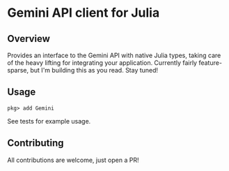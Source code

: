 # Gemini API client for Julia

## Overview

Provides an interface to the Gemini API with native Julia types, taking care of the heavy lifting for integrating your application. Currently fairly feature-sparse, but I'm building this as you read. Stay tuned!

## Usage

`pkg> add Gemini`

See tests for example usage.

## Contributing

All contributions are welcome, just open a PR!
